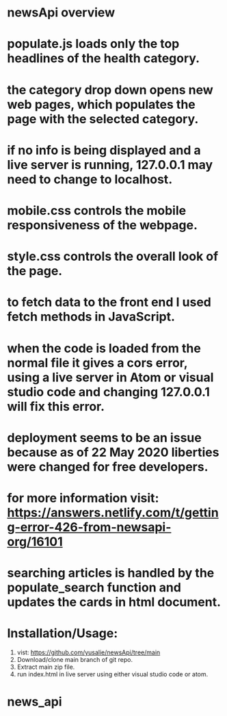 # newsApi overview
# populate.js loads only the top headlines of the health category.
# the category drop down opens new web pages, which populates the page with the selected category.
# if no info is being displayed and a live server is running, 127.0.0.1 may need to change to localhost.
# mobile.css controls the mobile responsiveness of the webpage.
# style.css controls the overall look of the page.
# to fetch data to the front end I used fetch methods in JavaScript.
# when the code is loaded from the normal file it gives a cors error, using a live server in Atom or visual studio code and changing 127.0.0.1 will fix this error.
# deployment seems to be an issue because as of 22 May 2020 liberties were changed for free developers.
# for more information visit: https://answers.netlify.com/t/getting-error-426-from-newsapi-org/16101
# searching articles is handled by the populate_search function and updates the cards in html document.

# Installation/Usage:
1. vist: https://github.com/yusalie/newsApi/tree/main
2. Download/clone main branch of git repo.
3. Extract main zip file.
4. run index.html in live server using either visual studio code or atom.
# news_api
